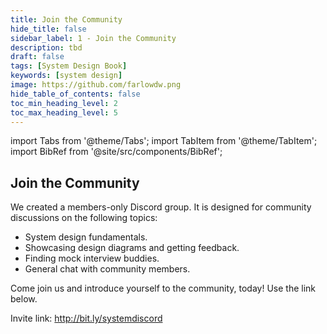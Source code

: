 ```yaml
---
title: Join the Community
hide_title: false
sidebar_label: 1 - Join the Community
description: tbd
draft: false
tags: [System Design Book]
keywords: [system design]
image: https://github.com/farlowdw.png
hide_table_of_contents: false
toc_min_heading_level: 2
toc_max_heading_level: 5
---
```


import Tabs from '@theme/Tabs';
import TabItem from '@theme/TabItem';
import BibRef from '@site/src/components/BibRef';

## Join the Community

We created a members-only Discord group. It is designed for community discussions on the following topics:

- System design fundamentals.
- Showcasing design diagrams and getting feedback.
- Finding mock interview buddies.
- General chat with community members.

Come join us and introduce yourself to the community, today! Use the link below.

Invite link: http://bit.ly/systemdiscord